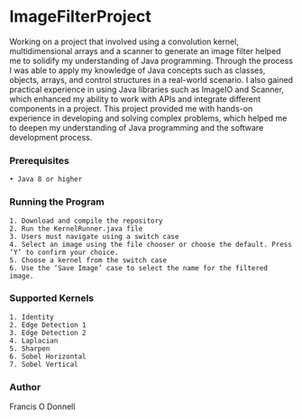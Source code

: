 # ImageFilterProject
Working on a project that involved using a convolution kernel, multidimensional arrays and a scanner to generate an image filter helped me to solidify my understanding 
of Java programming. Through the process I was able to apply my knowledge of Java concepts such as classes, objects, arrays, and control structures in a real-world 
scenario. I also gained practical experience in using Java libraries such as ImageIO and Scanner, which enhanced my ability to work with APIs and integrate different 
components in a project. This project provided me with hands-on experience in developing and solving complex problems, which helped me to deepen my understanding of Java 
programming and the software development process.



### Prerequisites
    • Java 8 or higher

### Running the Program
    1. Download and compile the repository
    2. Run the KernelRunner.java file
    3. Users must navigate using a switch case
    4. Select an image using the file chooser or choose the default. Press ‘Y’ to confirm your choice.
    5. Choose a kernel from the switch case
    6. Use the ‘Save Image’ case to select the name for the filtered image.

### Supported Kernels
    1. Identity
    2. Edge Detection 1
    3. Edge Detection 2
    4. Laplacian
    5. Sharpen
    6. Sobel Horizontal
    7. Sobel Vertical

### Author
Francis O Donnell
